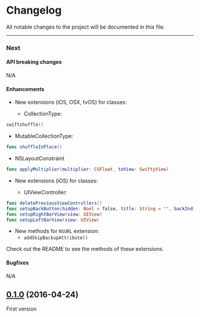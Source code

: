 # Changelog

All notable changes to the project will be documented in this file.

---

### Next

#### API breaking changes

N/A
 
#### Enhancements

- New extensions (iOS, OSX, tvOS) for classes:
   
    - CollectionType:

```swift
swiftshuffle()
```

   - MutableCollectionType:

```swift
func shuffleInPlace()
```

   - NSLayoutConstraint

```swift
func applyMultiplier(multiplier: CGFloat, toView: SwiftyView)
```

- New extensions (iOS) for classes:

    - UIViewController:
   
```swift
func deletePreviousViewControllers()
func setupBackButton(hidden: Bool = false, title: String = "", backIndicatorImage: UIImage? = nil, tintColor: UIColor?)
func setupRightBarView(view: UIView)
func setupLeftBarView(view: UIView)
```

- New methods for `NSURL` extension:
    -  `addSkipBackupAttribute()`

Check out the README to see the methods of these extensions.

#### Bugfixes

N/A

## [0.1.0](https://github.com/tbaranes/SwiftyUtils/releases/tag/0.1.0) (2016-04-24)

First version